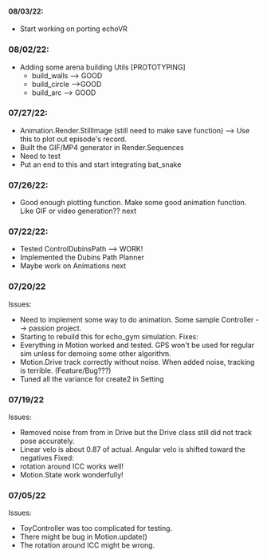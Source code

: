 #### 08/03/22:
- Start working on porting echoVR


### 08/02/22:
- Adding some arena building Utils [PROTOTYPING]
  - build_walls --> GOOD
  - build_circle -->GOOD
  - build_arc --> GOOD


### 07/27/22:
- Animation.Render.StillImage (still need to make save function) --> Use this to plot out episode's record.
- Built the GIF/MP4 generator in Render.Sequences
- Need to test
- Put an end to this and start integrating bat_snake

### 07/26/22:
- Good enough plotting function. Make some good animation function. Like GIF or video generation?? next

### 07/22/22:
- Tested ControlDubinsPath --> WORK!
- Implemented the Dubins Path Planner
- Maybe work on Animations next

### 07/20/22
Issues:
- Need to implement some way to do animation. Some sample Controller --> passion project.
- Starting to rebuild this for echo_gym simulation.
Fixes:
- Everything in Motion worked and tested. GPS won't be used for regular sim unless for demoing some other algorithm.
- Motion.Drive track correctly without noise. When added noise, tracking is terrible. (Feature/Bug???)
- Tuned all the variance for create2 in Setting
### 07/19/22
Issues:
- Removed noise from from in Drive but the Drive class still did not track pose accurately.
- Linear velo is about 0.87 of actual. Angular velo is shifted toward the negatives
Fixed:
- rotation around ICC works well!
- Motion.State work wonderfully!

### 07/05/22
Issues:
- ToyController was too complicated for testing.
- There might be bug in Motion.update()
- The rotation around ICC might be wrong.
